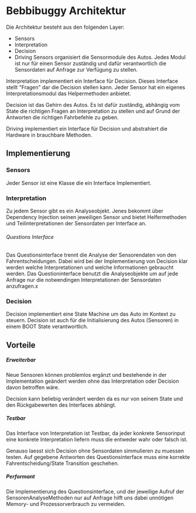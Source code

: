 # Bebbibuggy Architektur
Die Architektur besteht aus den folgenden Layer:
 - Sensors
 - Interpretation
 - Decision
 - Driving
Sensors organisiert die Sensormodule des Autos. Jedes Modul ist nur für einen Sensor zuständig und dafür verantwortlich die Sensordaten auf Anfrage zur Verfügung zu stellen. 

Interpretation implementiert ein Interface für Decision. Dieses Interface stellt "Fragen" dar die Decision stellen kann. Jeder Sensor hat ein eigenes Interpretationsmodul das Helpermethoden anbietet.

Decision ist das Gehirn des Autos. Es ist dafür zuständig, abhängig vom State die richtigen Fragen an Interpretation zu stellen und auf Grund der Antworten die richtigen Fahrbefehle zu geben.

Driving implementiert ein Interface für Decision und abstrahiert die Hardware in brauchbare Methoden.
## Implementierung
### Sensors
Jeder Sensor ist eine Klasse die ein Interface Implementiert.
### Interpretation 
Zu jedem Sensor gibt es ein Analyseobjekt. Jenes bekommt über Dependency Injection seinen jeweiligen Sensor und  bietet Helfermethoden und Teilinterpretationen der Sensordaten per Interface an. 
###### Questions Interface
Das Questionsinterface trennt die Analyse der Sensorendaten von den Fahrentscheidungen. Dabei wird bei der Implementierung von Decision klar werden welche Interpretationen und welche Informationen gebraucht werden. 
Das Questioninterface benutzt die Analyseobjekte um auf jede Anfrage nur die notwendingen Interpretationen der Sensordaten anzufragen.x

### Decision
Decision implementiert eine State Machine um das Auto im Kontext zu steuern. Decision ist auch für die Initialisierung 
des Autos (Sensoren) in einem BOOT State verantwortlich.
## Vorteile 
##### Erweiterbar 
Neue Sensoren können problemlos ergänzt und bestehende in der Implementation geändert werden ohne das Interpretation 
oder Decision davon betroffen wäre.

Decision kann beliebig verändert werden da es nur von seinem State und den Rückgabewerten des Interfaces abhängt. 
##### Testbar
Das Interface von Interpretation ist Testbar, da jeder konkrete Sensorinput eine konkrete Interpretation liefern 
muss die entweder wahr oder falsch ist.

Genauso laesst sich Decision ohne Sensordaten simmulieren zu muessen testen. Auf gegebene Antworten des 
Questionsinterface muss eine korrekte Fahrentscheidung/State Transition geschehen.
##### Performant
Die Implementierung des Questionsinterface, und der jeweilige Aufruf der SensorenAnalyseMethoden nur auf Anfrage hilft uns dabei unnötigen Memory- und Prozessorverbrauch zu vermeiden.